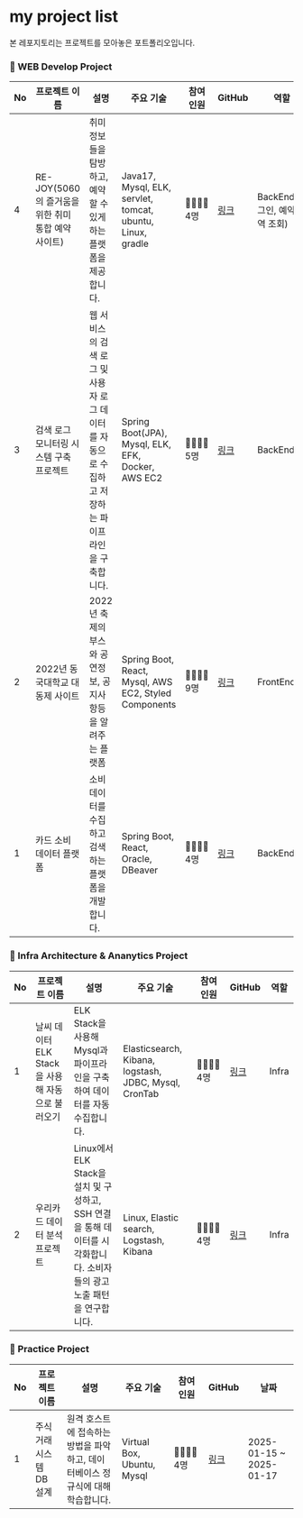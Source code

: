 # my project list

본 레포지토리는 프로젝트를 모아놓은 포트폴리오입니다.

### 🧡 WEB Develop Project

| No  | 프로젝트 이름                    | 설명                                           | 주요 기술                                    | 참여 인원         | GitHub         | 역할          |  특이사항       |
|-----|----------------------------------|----------------------------------------------|--------------------------------------------|-------------------|-------------|-----------|-------------------|
| 4   | RE-JOY(5060의 즐거움을 위한 취미 통합 예약 사이트)   | 취미 정보들을 탐방하고, 예약할 수 있게 하는 플랫폼을 제공합니다. | Java17, Mysql, ELK, servlet, tomcat, ubuntu, Linux, gradle | 👩‍👩‍👧‍👦 4명   | [링크](https://github.com/seulg2027/RE-JOY) | BackEnd(로그인, 예약내역 조회) |   |
| 3   | 검색 로그 모니터링 시스템 구축 프로젝트    | 웹 서비스의 검색 로그 및 사용자 로그 데이터를 자동으로 수집하고 저장하는 파이프라인을 구축합니다. | Spring Boot(JPA), Mysql, ELK, EFK, Docker, AWS EC2 | 👩‍👩‍👧‍👦 5명   | [링크](https://github.com/Seollal-TF-TEAM/Search-Stack) | BackEnd |   |
| 2   | 2022년 동국대학교 대동제 사이트         | 2022년 축제의 부스와 공연정보, 공지사항등을 알려주는 플랫폼 | Spring Boot, React, Mysql, AWS EC2, Styled Components | 👩‍👩‍👧‍👦 9명   | [링크](https://github.com/seulg2027/2022_autumn_festival_front) | FrontEnd | 실사용자 12,000명 유입  |
| 1   | 카드 소비 데이터 플랫폼     | 소비 데이터를 수집하고 검색하는 플랫폼을 개발합니다. | Spring Boot, React, Oracle, DBeaver | 👩‍👩‍👧‍👦 4명   | [링크](https://github.com/seulg2027/card_consume_data_platform) | BackEnd |   |

### 💛 Infra Architecture & Ananytics Project

| No  | 프로젝트 이름                    | 설명                                           | 주요 기술                                    | 참여 인원         | GitHub         | 역할          |
|-----|----------------------------------|----------------------------------------------|--------------------------------------------|-------------------|-------------|-----------|
| 1   | 날씨 데이터 ELK Stack을 사용해 자동으로 불러오기 | ELK Stack을 사용해 Mysql과 파이프라인을 구축하여 데이터를 자동 수집합니다. | Elasticsearch, Kibana, logstash, JDBC, Mysql, CronTab    | 👩‍👩‍👧‍👦 4명         | [링크](https://github.com/seulg2027/weather-data-automating) | Infra |
| 2   | 우리카드 데이터 분석 프로젝트 | Linux에서 ELK Stack을 설치 및 구성하고, SSH 연결을 통해 데이터를 시각화합니다. 소비자들의 광고 노출 패턴을 연구합니다. | Linux, Elastic search, Logstash, Kibana      | 👩‍👩‍👧‍👦 4명       | [링크](https://github.com/letsgojh0810/wooridata) | Infra |

### 💚 Practice Project

| No  | 프로젝트 이름                    | 설명                                           | 주요 기술                                    | 참여 인원         | GitHub         |  날짜      |
|-----|----------------------------------|----------------------------------------------|--------------------------------------------|-------------------|-------------|-----------|
| 1   | 주식 거래 시스템 DB 설계 | 원격 호스트에 접속하는 방법을 파악하고, 데이터베이스 정규식에 대해 학습합니다. | Virtual Box, Ubuntu, Mysql       | 👩‍👩‍👧‍👦 4명       | [링크](https://github.com/seulg2027/RegularExpression_E-Quiet) | 2025-01-15 ~ 2025-01-17 |